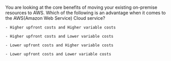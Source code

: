 You are looking at the core benefits of moving your existing on-premise resources to AWS. Which of the following is an advantage when it comes to the AWS(Amazon Web Service) Cloud service?

    - Higher upfront costs and Higher variable costs

    - Higher upfront costs and Lower variable costs

    - Lower upfront costs and Higher variable costs

    - Lower upfront costs and Lower variable costs  